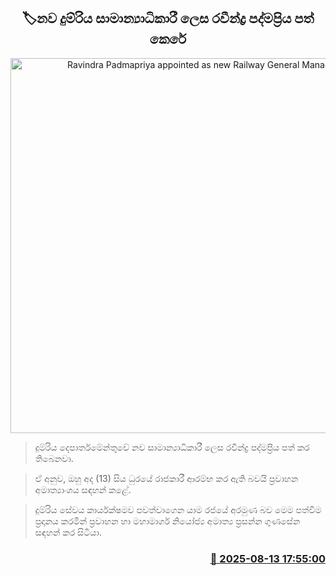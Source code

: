 <p align='center'><b><h2 align='center' title='Ravindra Padmapriya appointed as new Railway General Manager'>🏷නව දුම්රිය සාමාන්‍යාධිකාරී ලෙස රවීන්ද්‍ර පද්මප්‍රිය පත් කෙරේ</h2></b></p>
<p align='center'><img src='https://helakuru.sgp1.cdn.digitaloceanspaces.com/esana/images/lib/pravindra-padmapriya-jk.jpg' width='600' alt='Ravindra Padmapriya appointed as new Railway General Manager'></p>

> දුම්රිය දෙපාර්තමේන්තුවේ නව සාමාන්‍යාධිකාරී ලෙස රවීන්ද්‍ර පද්මප්‍රිය පත් කර තිබෙනවා.

> ඒ අනුව, ඔහු අද (13) සිය ධුරයේ රාජකාරී ආරම්භ කර ඇති බවයි ප්‍රවාහන අමාත්‍යාංශය සඳහන් කළේ.

> දුම්රිය සේවය කාර්යක්ෂමව පවත්වාගෙන යාම රජයේ අරමුණ බව මෙම පත්වීම ප්‍රදානය කරමින් ප්‍රවාහන හා මහාමාර්ග නියෝජ්‍ය අමාත්‍ය ප්‍රසන්න ගුණසේන සඳහන් කර සිටියා. 



<h3 align='right'><a href='https://www.helakuru.lk/esana/p/112680/'>📅 2025-08-13 17:55:00</a></h3>
